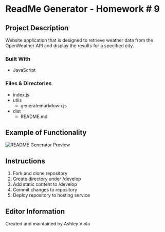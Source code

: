 # ReadMe Generator - Homework # 9

## Project Description 
Website application that is designed to retrieve weather data from the OpenWeather API and display the results for a specified city. 

### Built With 
- JavaScript 

### Files & Directories 
- index.js
- utils
  - generatemarkdown.js
- dist 
  - README.md

## Example of Functionality 
![README Generator Preview](./assets/readmewalkthrough.gif)
## Instructions 
1. Fork and clone repository
2. Create directory under /develop
3. Add static content to /develop
4. Commit changes to repository
5. Deploy repository to hosting service

## Editor Information 
Created and maintained by Ashley Viola 

